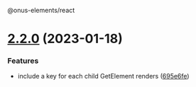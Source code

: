 @onus-elements/react

# [2.2.0](https://github.com/jakerichan/onus-elements/compare/@onus-elements/react-v2.1.0...@onus-elements/react-v2.2.0) (2023-01-18)


### Features

* include a key for each child GetElement renders ([695e6fe](https://github.com/jakerichan/onus-elements/commit/695e6fed41bb0b99bc77013a8ace1de3061d6a77))
